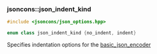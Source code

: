 ### jsoncons::json_indent_kind

```cpp
#include <jsoncons/json_options.hpp>

enum class json_indent_kind {no_indent, indent}
```

Specifies indentation options for the [basic_json_encoder](basic_json_encoder.md)

